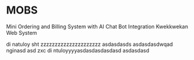 # MOBS
Mini Ordering and Billing System with AI Chat Bot Integration
Kwekkwekan Web System

di natuloy
sht
zzzzzzzzzzzzzzzzzzzzz
asdasdasds
asdasdasdwqad
nginasd asd zxc
di ntuloyyyyasdasdasdasdasd
asdasdasd
